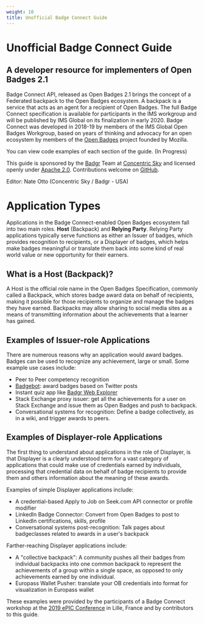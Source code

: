 ```yaml
---
weight: 10
title: Unofficial Badge Connect Guide
---
```


# Unofficial Badge Connect Guide

## A developer resource for implementers of Open Badges 2.1

Badge Connect API, released as Open Badges 2.1 brings the concept of a Federated backpack to the Open Badges ecosystem. A backpack is a service that acts as an agent for a recipient of Open Badges. The full Badge Connect specification is available for participants in the IMS workgroup and will be published by IMS Global on its finalization in early 2020. Badge Connect was developed in 2018-19 by members of the IMS Global Open Badges Workgroup, based on years of thinking and advocacy for an open ecosystem by members of the [Open Badges](https://openbadges.org/about/#top) project founded by Mozilla.

You can view code examples of each section of the guide. (In Progress)

This guide is sponsored by the [Badgr](https://badgr.com) Team at [Concentric Sky](https://concentricsky.com) and licensed openly under [Apache 2.0](https://github.com/concentricsky/badge-connect-guide/blob/master/LICENSE). Contributions welcome on [GitHub](https://github.com/concentricsky/badge-connect-guide).

Editor: Nate Otto (Concentric Sky / Badgr - USA)

# Application Types

Applications in the Badge Connect-enabled Open Badges ecosystem fall into two main roles. **Host** (Backpack) and **Relying Party**. Relying Party applications typically serve functions as either an Issuer of badges, which provides recognition to recipients, or a Displayer of badges, which helps make badges meaningful or translate them back into some kind of real world value or new opportunity for their earners.

## What is a Host (Backpack)?

A Host is the official role name in the Open Badges Specification, commonly called a Backpack, which stores badge award data on behalf of recipients, making it possible for those recipients to organize and manage the badges they have earned. Backpacks may allow sharing to social media sites as a means of transmitting information about the achievements that a learner has gained.

## Examples of Issuer-role Applications

There are numerous reasons why an application would award badges. Badges can be used to recognize any achievement, large or small. Some example use cases include:

* Peer to Peer competency recognition
* [Badgebot](https://badgebot.io): award badges based on Twitter posts
* Instant quiz app like [Badgr Web Explorer](https://explore.badgr.io)
* Stack Exchange proxy issuer: get all the achievements for a user on Stack Exchange and issue them as Open Badges and push to backpack.
* Conversational systems for recognition: Define a badge collectively, as in a wiki, and trigger awards to peers.

## Examples of Displayer-role Applications

The first thing to understand about applications in the role of Displayer, is that Displayer is a clearly understood term for a vast category of applications that could make use of credentials earned by individuals, processing that credential data on behalf of badge recipients to provide them and others information about the meaning of these awards.

Examples of simple Displayer applications include:

* A credential-based Apply to Job on Seek.com API connector or profile modifier
* LinkedIn Badge Connector: Convert from Open Badges to post to LinkedIn certifications, skills, profile
* Conversational systems post-recognition: Talk pages about badgeclasses related to awards in a user's backpack

Farther-reaching Displayer applications include:

* A "collective backpack": A community pushes all their badges from individual backpacks into one common backpack to represent the achievements of a group within a single space, as opposed to only achievements earned by one individual.
* Europass Wallet Pusher: translate your OB credentials into format for visualization in Europass wallet

These examples were provided by the participants of a Badge Connect workshop at the [2019 ePIC Conference](https://epic.openrecognition.org) in Lille, France and by contributors to this guide.
